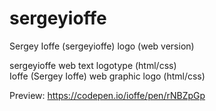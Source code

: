 # sergeyioffe  
Sergey Ioffe (sergeyioffe) logo (web version)
  
sergeyioffe web text logotype (html/css)   
Ioffe (Sergey Ioffe) web graphic logo (html/css)
  
Preview: https://codepen.io/ioffe/pen/rNBZpGp
